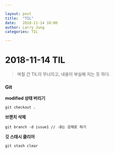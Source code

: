 ```yaml
---

layout: post
title:  "TIL"
date:   2018-11-14 18:00
author: Larry Jung
categories: TIL

---
```


# 2018-11-14 TIL  

> 며칠 간 TIL이 무너지고, 내용이 부실해 지는 듯 하다.     

### Git   

**modified 상태 버리기**  

`git checkout .`  

**브랜치 삭제**  

`git branch -d issue1 // -D는 강제로 하기 `   

**깃 스태시 클리어**  

`git stash clear`  




